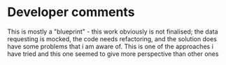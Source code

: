 # Developer comments
This is mostly a "blueprint" - this work obviously is not finalised;
the data requesting is mocked, the code needs refactoring,
and the solution does have some problems
that i am aware of. This is one of the approaches i have tried
and this one seemed to give more perspective than other ones